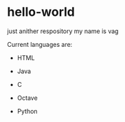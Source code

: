 # hello-world
just anither respository
my name is vag

Current languages are:

* HTML

* Java

* C

* Octave

* Python
